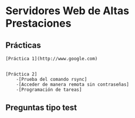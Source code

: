 # Servidores Web de Altas Prestaciones


##  Prácticas
	[Práctica 1](http://www.google.com)


	[Práctica 2]
		-[Prueba del comando rsync]
		-[Acceder de manera remota sin contraseñas]
		-[Programación de tareas]

##  Preguntas tipo test
